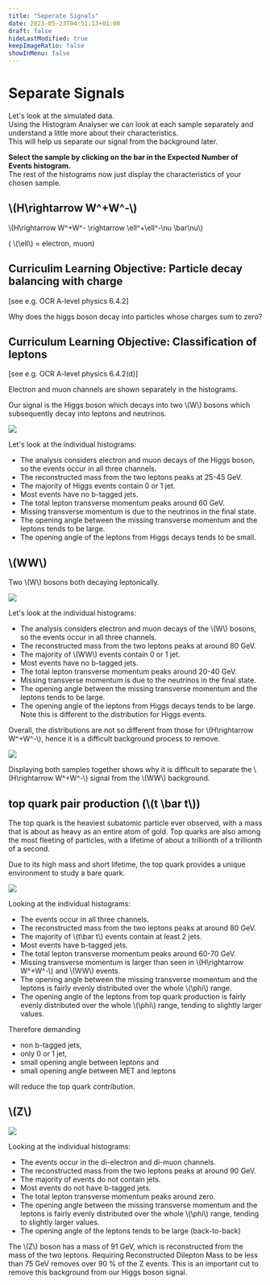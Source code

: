 ```yaml
---
title: "Seperate Signals"
date: 2023-05-23T04:51:13+01:00
draft: false
hideLastModified: true
keepImageRatio: false
showInMenu: false
---
```


# Separate Signals

Let's look at the simulated data.  
Using the Histogram Analyser we can look at each sample separately and understand a little more about their characteristics.  
This will help us separate our signal from the background later.

**Select the sample by clicking on the bar in the Expected Number of Events histogram.**  
The rest of the histograms now just display the characteristics of your chosen sample.

## \\(H\rightarrow W^+W^-\\)

\\(H\rightarrow W^+W^- \rightarrow \ell^+\ell^-\nu \bar\nu\\) 

( \\(\ell\\) = electron, muon)

## Curriculim Learning Objective: Particle decay balancing with charge

[see e.g. OCR A-level physics 6.4.2]

Why does the higgs boson decay into particles whose charges sum to zero?

## Curriculum Learning Objective: Classification of leptons

[see e.g. OCR A-level physics 6.4.2(d)]

Electron and muon channels are shown separately in the histograms.

Our signal is the  Higgs boson which decays into two \\(W\\) bosons which subsequently decay into leptons and neutrinos.

![](images/HWW_13TeV.png)

Let's look at the individual histograms:

* The analysis considers electron and muon decays of the Higgs boson, so the events occur in all three channels. 
* The reconstructed mass from the two leptons peaks at 25-45 GeV. 
* The majority of Higgs events contain 0 or 1 jet.
* Most events have no b-tagged jets. 
* The total lepton transverse momentum peaks around 60 GeV.   
* Missing transverse momentum is due to the neutrinos in the final state. 
* The opening angle between the missing transverse momentum and the leptons tends to be large.
* The opening angle of the leptons from Higgs decays tends to be small.

## \\(WW\\)

Two \\(W\\) bosons both decaying leptonically.

![](images/WW_13TeV.png)

Let's look at the individual histograms:

* The analysis considers electron and muon decays of the \\(W\\) bosons, so the events occur in all three channels. 
* The reconstructed mass from the two leptons peaks at around 80 GeV.
* The majority of \\(WW\\) events contain 0 or 1 jet.
* Most events have no b-tagged jets. 
* The total lepton transverse momentum peaks around 20-40 GeV.  
* Missing transverse momentum is due to the neutrinos in the final state. 
* The opening angle between the missing transverse momentum and the leptons tends to be large.
* The opening angle of the leptons from Higgs decays tends to be large.  Note this is different to the distribution for Higgs events.

Overall, the distributions are not so different from those for \\(H\rightarrow W^+W^-\\), hence it is a difficult background process to remove.

![](images/HWW_WW_13TeV.png)

Displaying both samples together shows why it is difficult to separate the \\(H\rightarrow W^+W^-\\) signal from the \\(WW\\) background.

## top quark pair production (\\(t \bar t\\))

The top quark is the heaviest subatomic particle ever observed, with a mass that is about as heavy as an entire atom of gold. Top quarks are also among the most fleeting of particles, with a lifetime of about a trillionth of a trillionth of a second.

Due to its high mass and short lifetime, the top quark provides a unique environment to study a bare quark.

![](images/ttbar_13TeV.png)

Looking at the individual histograms:

* The events occur in all three channels. 
* The reconstructed mass from the two leptons peaks at around 80 GeV.
* The majority of \\(t\bar t\\) events contain at least 2 jets.
* Most events have b-tagged jets. 
* The total lepton transverse momentum peaks around 60-70 GeV.  
* Missing transverse momentum is larger than seen in \\(H\rightarrow W^+W^-\\) and \\(WW\\) events.
* The opening angle between the missing transverse momentum and the leptons is fairly evenly distributed over the whole \\(\phi\\) range.
* The opening angle of the leptons from top quark production is fairly evenly distributed over the whole \\(\phi\\) range, tending to slightly larger values.

Therefore demanding

* non b-tagged jets, 
* only 0 or 1 jet, 
* small opening angle between leptons and 
* small opening angle between MET and leptons 

will reduce the top quark contribution.

## \\(Z\\)

![](images/justZ_13TeV.png)

Looking at the individual histograms:

* The events occur in the di-electron and di-muon channels. 
* The reconstructed mass from the two leptons peaks at around 90 GeV.
* The majority of events do not contain jets.
* Most events do not have b-tagged jets. 
* The total lepton transverse momentum peaks around zero.  
* The opening angle between the missing transverse momentum and the leptons is fairly evenly distributed over the whole \\(\phi\\) range, tending to slightly larger values.
* The opening angle of the leptons tends to be large (back-to-back) 

The \\(Z\\) boson has a mass of 91 GeV, which is reconstructed from the mass of the two leptons.  Requiring Reconstructed Dilepton Mass to be less than 75 GeV removes over 90 % of the Z events. This is an important cut to remove this background from our Higgs boson signal.
